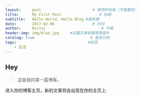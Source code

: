 ```yaml
---
layout:     post                       # 使用的布局（不需要改）
title:      My First Post                 # 标题
subtitle:   Hello World, Hello Blog #副标题
date:       2017-02-06                 # 时间
author:     Kerzzi                         # 作者
header-img: img/blue.jpg     #这篇文章标题背景图片
catalog: true                         # 是否归档
tags:                                #标签
    - 生活
---
```


## Hey
>这是我的第一篇博客。

进入你的博客主页，新的文章将会出现在你的主页上. 
